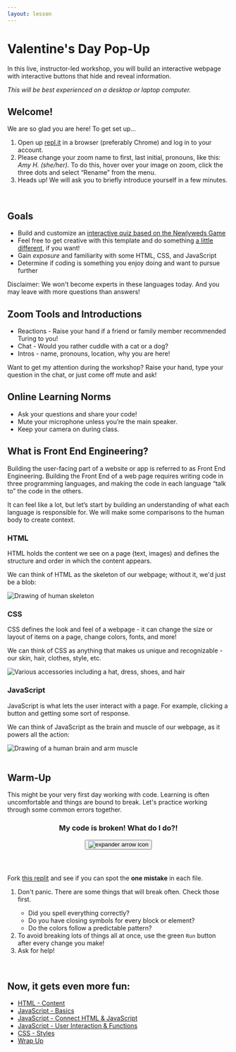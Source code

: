 ```yaml
---
layout: lesson
---
```


# Valentine's Day Pop-Up

In this live, instructor-led workshop, you will build an interactive webpage with interactive buttons that hide and reveal information. 

_This will be best experienced on a desktop or laptop computer._

## Welcome!

We are so glad you are here! To get set up...
1. Open up <a target="blank" href="https://replit.com/~">repl.it</a> in a browser (preferably Chrome) and log in to your account.
1. Please change your zoom name to first, last initial, pronouns, like this: _Amy H. (she/her)_. To do this, hover over your image on zoom, click the three dots and select “Rename” from the menu.
1. Heads up! We will ask you to briefly introduce yourself in a few minutes.
<br>

## Goals

- Build and customize an <a target="blank" href="https://v-day-newlyweds-final.kaitlyn-vg.repl.co/">interactive quiz based on the Newlyweds Game</a>
- Feel free to get creative with this template and do something <a href="https://v-day-game-final.kaitlyn-vg.repl.co/" target="blank">a little different</a>, if you want!
- Gain _exposure_ and familiarity with some HTML, CSS, and JavaScript
- Determine if coding is something you enjoy doing and want to pursue further

Disclaimer: We won't become experts in these languages today. And you may leave with more questions than answers!
<br>

## Zoom Tools and Introductions

- Reactions - Raise your hand if a friend or family member recommended Turing to you!
- Chat - Would you rather cuddle with a cat or a dog?
- Intros - name, pronouns, location, why you are here!

Want to get my attention during the workshop? Raise your hand, type your question in the chat, or just come off mute and ask!

## Online Learning Norms

- Ask your questions and share your code!
- Mute your microphone unless you’re the main speaker.
- Keep your camera on during class.

## What is Front End Engineering?

Building the user-facing part of a website or app is referred to as Front End Engineering. Building the Front End of a web page requires writing code in three programming languages, and making the code in each language “talk to” the code in the others.

It can feel like a lot, but let’s start by building an understanding of what each language is responsible for. We will make some comparisons to the human body to create context.

<section class="data-type-cards language-cards">
  <div>
    <h3>HTML</h3>
    <p>HTML holds the content we see on a page (text, images) and defines the structure and order in which the content appears.</p>
    <p>We can think of HTML as the skeleton of our webpage; without it, we'd just be a blob:</p>
    <img src="./assets/html.png" alt="Drawing of human skeleton" />
  </div>

  <div>
    <h3>CSS</h3>
    <p>CSS defines the look and feel of a webpage - it can change the size or layout of items on a page, change colors, fonts, and more!</p>
    <p>We can think of CSS as anything that makes us unique and recognizable - our skin, hair, clothes, style, etc.</p>
    <img src="./assets/css.png" alt="Various accessories including a hat, dress, shoes, and hair" />
  </div>

  <div>
    <h3>JavaScript</h3>
    <p>JavaScript is what lets the user interact with a page. For example, clicking a button and getting some sort of response.</p>
    <p>We can think of JavaScript as the brain and muscle of our webpage, as it powers all the action:</p>
    <img src="./assets/js.png" alt="Drawing of a human brain and arm muscle" />
  </div>
</section>
<br>

## Warm-Up
This might be your very first day working with code. Learning is often uncomfortable and things are bound to break. Let's practice working through some common errors together.

<div class="expander expander-lesson">
  <header>
    <h3 class="spicy-click">My code is broken! What do I do?!</h3>
    <div><button class="expander-btn"><img src="../../assets/icons/arrow.svg" alt="expander arrow icon" /></button></div>
  </header>
  <div class="hide">
    <p>Fork <a target="blank" href="https://replit.com/@turingschool/find-the-error#index.html">this replit</a> and see if you can spot the <strong>one mistake</strong> in each file.</p>
    <ol>
      <li>Don't panic. There are some things that will break often. Check those first.</li>
        <ul>
          <li>Did you spell everything correctly?</li>
          <li>Do you have closing symbols for every block or element?</li>
          <li>Do the colors follow a predictable pattern?</li>
        </ul>
      <li>To avoid breaking lots of things all at once, use the green <code>Run</code> button after every change you make!</li>
      <li>Ask for help!</li>
    </ol>
  </div>
</div>

<br>

## Now, it gets even more fun:

- [HTML - Content](./html)
- [JavaScript - Basics](./js-1)
- [JavaScript - Connect HTML & JavaScript](./js-2)
- [JavaScript - User Interaction & Functions](./js-3)
- [CSS - Styles](./css)
- [Wrap Up](./wrap-up)